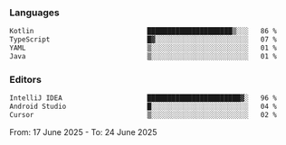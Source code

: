 <!--START_SECTION:waka-->
### Languages
```txt
Kotlin                            █████████████████████▒░░░   86 %
TypeScript                        █▓░░░░░░░░░░░░░░░░░░░░░░░   07 %
YAML                              ▒░░░░░░░░░░░░░░░░░░░░░░░░   01 %
Java                              ▒░░░░░░░░░░░░░░░░░░░░░░░░   01 %
```

### Editors
```txt
IntelliJ IDEA                     ███████████████████████▓░   96 %
Android Studio                    █░░░░░░░░░░░░░░░░░░░░░░░░   04 %
Cursor                            ▒░░░░░░░░░░░░░░░░░░░░░░░░   02 %
```

From: 17 June 2025 - To: 24 June 2025
<!--END_SECTION:waka-->
